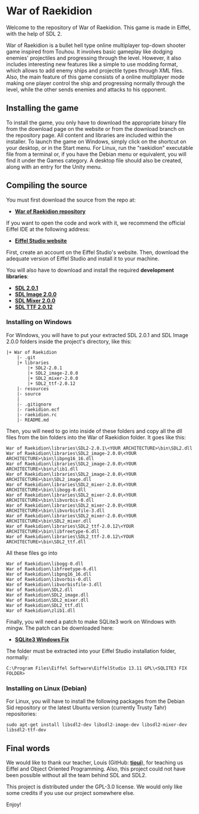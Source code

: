 War of Raekidion
================

Welcome to the repository of War of Raekidion. This game is made in Eiffel, 
with the help of SDL 2. 

War of Raekidion is a bullet hell type online multiplayer top-down shooter game 
inspired from Touhou. It involves basic gameplay like dodging enemies' projectiles 
and progressing through the level. However, it also includes interesting new 
features like a simple to use modding format, which allows to add enemy ships 
and projectile types through XML files. Also, the main feature of this game 
consists of a online multiplayer mode making one player control the ship and 
progressing normally through the level, while the other sends enemies and attacks 
to his opponent.

Installing the game
----------------------

To install the game, you only have to download the appropriate binary file from 
the download page on the website or from the download branch on the repository page. 
All content and libraries are included within the installer. To launch the game on 
Windows, simply click on the shortcut on your desktop, or in the Start menu. For 
Linux, run the "raekidion" executable file from a terminal or, if you have the 
Debian menu or equivalent, you will find it under the Games category. A desktop 
file should also be created, along with an entry for the Unity menu.

Compiling the source
---------------------

You must first download the source from the repo at:

- [**War of Raekidion repository**][1]

If you want to open the code and work with it, we recommend the official Eiffel 
IDE at the following address: 

- [**Eiffel Studio website**][2]

First, create an account on the Eiffel Studio's website. Then, download the adequate 
version of Eiffel Studio and install it to your machine.

You will also have to download and install the required **development libraries**: 

- [**SDL 2.0.1**][3]
- [**SDL Image 2.0.0**][4]
- [**SDL Mixer 2.0.0**][5]
- [**SDL TTF 2.0.12**][6]

### Installing on Windows

For Windows, you will have to put your extracted SDL 2.0.1 and SDL Image 2.0.0 
folders inside the project's directory, like this:

    |+ War of Raekidion
		|- .git
		|+ libraries
			|+ SDL2-2.0.1
			|+ SDL2_image-2.0.0
			|+ SDL2_mixer-2.0.0
			|+ SDL2_ttf-2.0.12
		|- resources
		|- source
		|
		|- .gitignore
		|- raekidion.ecf
		|- raekidion.rc
		|- README.md
		
Then, you will need to go into inside of these folders and copy all the dll files from 
the bin folders into the War of Raekidion folder. It goes like this: 

	War of Raekidion\libraries\SDL2-2.0.1\<YOUR ARCHITECTURE>\bin\SDL2.dll
	War of Raekidion\libraries\SDL2_image-2.0.0\<YOUR ARCHITECTURE>\bin\libpng16_16.dll
	War of Raekidion\libraries\SDL2_image-2.0.0\<YOUR ARCHITECTURE>\bin\zlib1.dll
	War of Raekidion\libraries\SDL2_image-2.0.0\<YOUR ARCHITECTURE>\bin\SDL2_image.dll
	War of Raekidion\libraries\SDL2_mixer-2.0.0\<YOUR ARCHITECTURE>\bin\libogg-0.dll
	War of Raekidion\libraries\SDL2_mixer-2.0.0\<YOUR ARCHITECTURE>\bin\libvorbis-0.dll
	War of Raekidion\libraries\SDL2_mixer-2.0.0\<YOUR ARCHITECTURE>\bin\libvorbisfile-3.dll
	War of Raekidion\libraries\SDL2_mixer-2.0.0\<YOUR ARCHITECTURE>\bin\SDL2_mixer.dll
	War of Raekidion\libraries\SDL2_ttf-2.0.12\<YOUR ARCHITECTURE>\bin\libfreetype-6.dll
	War of Raekidion\libraries\SDL2_ttf-2.0.12\<YOUR ARCHITECTURE>\bin\SDL2_ttf.dll
	
All these files go into
	
	War of Raekidion\libogg-0.dll
	War of Raekidion\libfreetype-6.dll
	War of Raekidion\libpng16_16.dll
	War of Raekidion\libvorbis-0.dll
	War of Raekidion\libvorbisfile-3.dll
	War of Raekidion\SDL2.dll 
	War of Raekidion\SDL2_image.dll
	War of Raekidion\SDL2_mixer.dll
	War of Raekidion\SDL2_ttf.dll
	War of Raekidion\zlib1.dll
	
Finally, you will need a patch to make SQLite3 work on Windows with mingw. The patch can 
be downloaded here:

- [**SQLite3 Windows Fix**][7]

The folder must be extracted into your Eiffel Studio installation folder, normally:

	C:\Program Files\Eiffel Software\EiffelStudio 13.11 GPL\<SQLITE3 FIX FOLDER>

### Installing on Linux (Debian)

For Linux, you will have to install the following packages from the Debian Sid repository 
or the latest Ubuntu version (currently Trusty Tahr) repositories:

	sudo apt-get install libsdl2-dev libsdl2-image-dev libsdl2-mixer-dev libsdl2-ttf-dev

Final words
-----------

We would like to thank our teacher, Louis (GitHub: [**tioui**][8]), for teaching us 
Eiffel and Object Oriented Programming. Also, this project could not have been 
possible without all the team behind SDL and SDL2.

This project is distributed under the GPL-3.0 license. We would only like some 
credits if you use our project somewhere else. 

Enjoy!

[1]:  http://www.bitbucket.org/Learz/raekidion
[2]:  http://www.eiffel.com/
[3]:  http://www.libsdl.org/release/SDL2-devel-2.0.1-mingw.tar.gz
[4]:  http://www.libsdl.org/projects/SDL_image/release/SDL2_image-devel-2.0.0-mingw.tar.gz
[5]:  http://www.libsdl.org/projects/SDL_ttf/release/SDL2_ttf-devel-2.0.12-mingw.tar.gz
[6]:  http://www.libsdl.org/projects/SDL_mixer/release/SDL2_mixer-devel-2.0.0-mingw.tar.gz
[7]:  http://raekidion.sml.name/files/sqlite3_winfix.7z
[8]:  http://www.github.com/tioui
